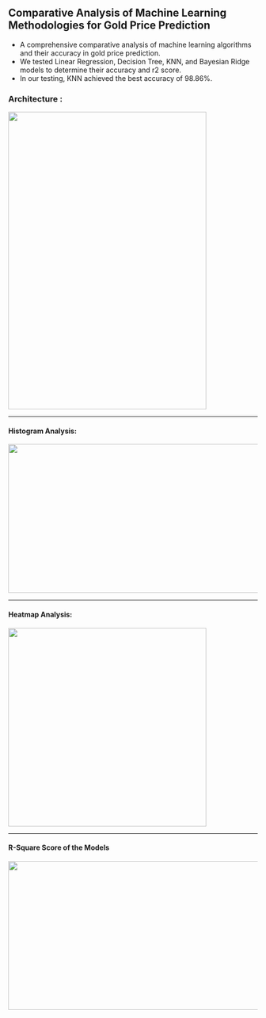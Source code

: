 ## Comparative Analysis of Machine Learning Methodologies for Gold Price Prediction 
- A comprehensive comparative analysis of machine learning algorithms and their accuracy in gold price prediction.
- We tested Linear Regression, Decision Tree, KNN, and Bayesian Ridge models to determine their accuracy and r2 score.
- In our testing, KNN achieved the best accuracy of 98.86%.
### Architecture : 
<img src="https://github.com/chathuryasri1912/Gold_Price_Prediction/assets/128734435/383e5801-096d-496f-a65c-565d91ab7052" width="400" height="600">

--------------------------------------------------------------------------------------------------------------------------------------------------

#### Histogram Analysis:
<img src="https://github.com/chathuryasri1912/Gold_Price_Prediction/assets/128734435/14468bc9-0922-4883-b001-a5d562f03105" width="700" height="300">

---------------------------------------------------------------------------------------------------------------------------------------------------

#### Heatmap Analysis:
<img src="https://github.com/chathuryasri1912/Gold_Price_Prediction/assets/128734435/85ecf84b-a751-453f-bd58-ab282d1d4def" width="400" height="400">

----------------------------------------------------------------------------------------------------------------------------------------------------

#### R-Square Score of the Models
<img src="https://github.com/chathuryasri1912/Gold_Price_Prediction/assets/128734435/717d9688-8579-4517-a820-4df556104bc4" width="700" height="300">




